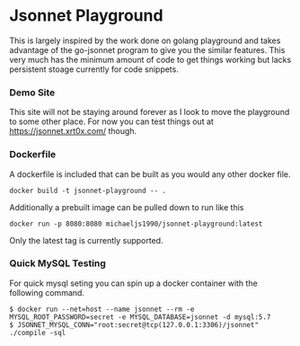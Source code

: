 Jsonnet Playground
==================

This is largely inspired by the work done on golang playground 
and takes advantage of the go-jsonnet program to give you the
similar features. This very much has the minimum amount of code
to get things working but lacks persistent stoage currently for
code snippets.

### Demo Site

This site will not be staying around forever as I look to move the
playground to some other place. For now you can test things out at
https://jsonnet.xrt0x.com/ though.

### Dockerfile

A dockerfile is included that can be built as you would any other
docker file.

```
docker build -t jsonnet-playground -- .
```

Additionally a prebuilt image can be pulled down to run like this

```
docker run -p 8080:8080 michaeljs1990/jsonnet-playground:latest
```

Only the latest tag is currently supported.

### Quick MySQL Testing

For quick mysql seting you can spin up a docker container with the
following command.

```
$ docker run --net=host --name jsonnet --rm -e MYSQL_ROOT_PASSWORD=secret -e MYSQL_DATABASE=jsonnet -d mysql:5.7
$ JSONNET_MYSQL_CONN="root:secret@tcp(127.0.0.1:3306)/jsonnet" ./compile -sql
```
